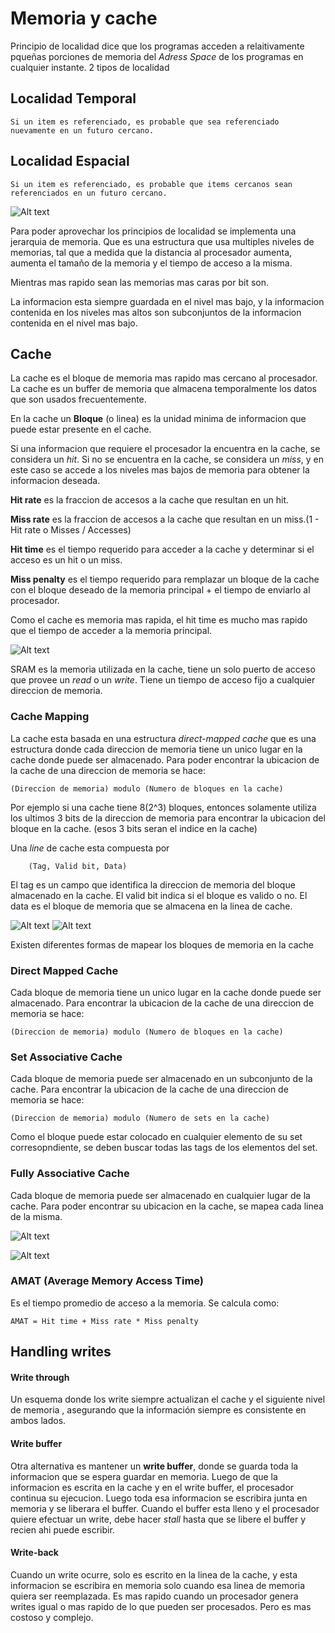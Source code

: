 # Memoria y cache

Principio de localidad dice que los programas acceden a relaitivamente pqueñas porciones de memoria del _Adress Space_ de los programas en cualquier instante. 2 tipos de localidad

## Localidad Temporal

    Si un item es referenciado, es probable que sea referenciado nuevamente en un futuro cercano.

## Localidad Espacial

    Si un item es referenciado, es probable que items cercanos sean referenciados en un futuro cercano.

![Alt text](image.png)

Para poder aprovechar los principios de localidad se implementa una jerarquia de memoria. Que es una estructura que usa multiples niveles de memorias, tal que a medida que la distancia al procesador aumenta, aumenta el tamaño de la memoria y el tiempo de acceso a la misma. 

Mientras mas rapido sean las memorias mas caras por bit son.

La informacion esta siempre guardada en el nivel mas bajo, y la informacion contenida en los niveles mas altos son subconjuntos de la informacion contenida en el nivel mas bajo.

## Cache

La cache es el bloque de memoria mas rapido mas cercano al procesador. La cache es un buffer de memoria que almacena temporalmente los datos que son usados frecuentemente. 

En la cache un **Bloque** (o linea) es la unidad minima de informacion que puede estar presente en el cache. 

Si una informacion que requiere el procesador la encuentra en la cache, se considera un _hit_. Si no se encuentra en la cache, se considera un _miss_, y en este caso se accede a los niveles mas bajos de memoria para obtener la informacion deseada. 

**Hit rate** es la fraccion de accesos a la cache que resultan en un hit.

**Miss rate** es la fraccion de accesos a la cache que resultan en un miss.(1 - Hit rate o Misses / Accesses)


**Hit time** es el tiempo requerido para acceder a la cache y determinar si el acceso es un hit o un miss.

**Miss penalty** es el tiempo requerido para remplazar un bloque de la cache con el bloque deseado de la memoria principal + el tiempo de enviarlo al procesador.

Como el cache es memoria mas rapida, el hit time es mucho mas rapido que el tiempo de acceder a la memoria principal.

![Alt text](image-1.png)

SRAM es la memoria utilizada en la cache, tiene un solo puerto de acceso que provee un _read_ o un _write_. Tiene un tiempo de acceso fijo a cualquier direccion de memoria.

### Cache Mapping

La cache esta basada en una estructura _direct-mapped cache_ que es una estructura donde cada direccion de memoria tiene un unico lugar en la cache donde puede ser almacenado. Para poder encontrar la ubicacion de la cache de una direccion de memoria se hace:

    (Direccion de memoria) modulo (Numero de bloques en la cache)

Por ejemplo si una cache tiene 8(2^3) bloques, entonces solamente utiliza los ultimos 3 bits de la direccion de memoria para encontrar la ubicacion del bloque en la cache. (esos 3 bits seran el indice en la cache)

Una _line_ de cache esta compuesta por

        (Tag, Valid bit, Data)
El tag es un campo que identifica la direccion de memoria del bloque almacenado en la cache. El valid bit indica si el bloque es valido o no. El data es el bloque de memoria que se almacena en la linea de cache.

![Alt text](image-2.png)
![Alt text](image-3.png)

Existen diferentes formas de mapear los bloques de memoria en la cache

### Direct Mapped Cache

Cada bloque de memoria tiene un unico lugar en la cache donde puede ser almacenado. Para encontrar la ubicacion de la cache de una direccion de memoria se hace:

    (Direccion de memoria) modulo (Numero de bloques en la cache)

### Set Associative Cache

Cada bloque de memoria puede ser almacenado en un subconjunto de la cache. Para encontrar la ubicacion de la cache de una direccion de memoria se hace:

    (Direccion de memoria) modulo (Numero de sets en la cache)

Como el bloque puede estar colocado en cualquier elemento de su set corresopndiente, se deben buscar todas las tags de los elementos del set.

### Fully Associative Cache

Cada bloque de memoria puede ser almacenado en cualquier lugar de la cache. Para poder encontrar su ubicacion en la cache, se mapea cada linea de la misma.

![Alt text](image-4.png)

![Alt text](image-5.png)

### AMAT (Average Memory Access Time)

Es el tiempo promedio de acceso a la memoria. Se calcula como:

    AMAT = Hit time + Miss rate * Miss penalty


## Handling writes

#### Write through
Un esquema donde los write siempre actualizan el cache y el siguiente nivel de memoria , asegurando que la información siempre es consistente en ambos lados.

#### Write buffer
Otra alternativa es mantener un **write buffer**, donde se guarda toda la informacion que se espera guardar en memoria. Luego de que la informacion es escrita en la cache y en el write buffer, el procesador continua su ejecucion. Luego toda esa informacion se escribira junta en memoria y se liberara el buffer.
Cuando el buffer esta lleno y el procesador quiere efectuar un write, debe hacer _stall_ hasta que se libere el buffer y recien ahi puede escribir.

#### Write-back
Cuando un write ocurre, solo es escrito en la linea de la cache, y esta informacion se escribira en memoria solo cuando esa linea de memoria quiera ser reemplazada. Es mas rapido cuando un procesador genera writes igual o mas rapido de lo que pueden ser procesados. Pero es mas costoso y complejo.  

